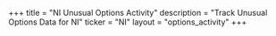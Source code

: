 +++
title = "NI Unusual Options Activity"
description = "Track Unusual Options Data for NI"
ticker = "NI"
layout = "options_activity"
+++

